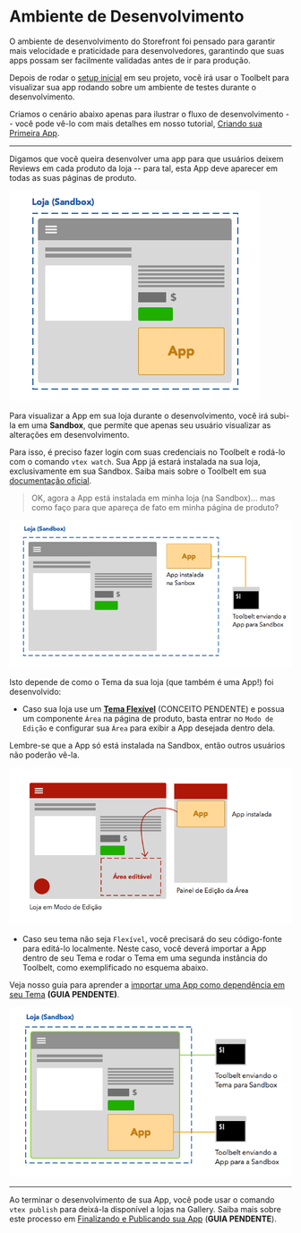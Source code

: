 # Ambiente de Desenvolvimento

O ambiente de desenvolvimento do Storefront foi pensado para garantir mais velocidade e praticidade para desenvolvedores, garantindo que suas apps possam ser facilmente validadas antes de ir para produção.

Depois de rodar o [setup inicial](1-setup-inicial.md) em seu projeto, você irá usar o Toolbelt para visualizar sua app rodando sobre um ambiente de testes durante o desenvolvimento.

Criamos o cenário abaixo apenas para ilustrar o fluxo de desenvolvimento -- você pode vê-lo com mais detalhes em nosso tutorial, [Criando sua Primeira App](3-criando-sua-primeira-app.md).

---

Digamos que você queira desenvolver uma app para que usuários deixem Reviews em cada produto da loja -- para tal, esta App deve aparecer em todas as suas páginas de produto.

![Gráfico com app de review aparecendo na página de produto](pagina_produto_com_app.png)


Para visualizar a App em sua loja durante o desenvolvimento, você irá subi-la em uma **Sandbox**, que permite que apenas seu usuário visualizar as alterações em desenvolvimento.

Para isso, é preciso fazer login com suas credenciais no Toolbelt e rodá-lo com o comando `vtex watch`. Sua App já estará instalada na sua loja, exclusivamente em sua Sandbox. Saiba mais sobre o Toolbelt em sua [documentação oficial](https://www.npmjs.com/package/vtex).

> OK, agora a App está instalada em minha loja (na Sandbox)... mas como faço para que apareça de fato em minha página de produto?

![Gráfico mostrando o fluxo do toolbelt subindo a app](pagina_produto_terminal.png)

Isto depende de como o Tema da sua loja (que também é uma App!) foi desenvolvido:

 - Caso sua loja use um **[Tema Flexível](#)** (CONCEITO PENDENTE) e possua um componente `Área` na página de produto, basta entrar no `Modo de Edição` e configurar sua `Área` para exibir a App desejada dentro dela.

 Lembre-se que a App só está instalada na Sandbox, então outros usuários não poderão vê-la.

![Gráfico mostrando edição da página de produto e seleção do review](pagina_produto_adicionando-a-app.png)

 - Caso seu tema não seja `Flexível`, você precisará do seu código-fonte para editá-lo localmente. Neste caso, você deverá importar a App dentro de seu Tema e rodar o Tema em uma segunda instância do Toolbelt, como exemplificado no esquema abaixo.

 Veja nosso guia para aprender a [importar uma App como dependência em seu Tema](#) **(GUIA PENDENTE)**.

![Gráfico mostrando dois terminais rodando com tema e app sendo pushed](pagina_produto_app-e-tema-pelo-toolbelt.png)

---

Ao terminar o desenvolvimento de sua App, você pode usar o comando `vtex publish` para deixá-la disponível a lojas na Gallery. Saiba mais sobre este processo em [Finalizando e Publicando sua App](#) (**GUIA PENDENTE**).
